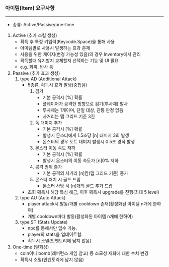 ### 아이템(Item) 요구사항
***
- 종류: Active/Passive/one-time
 
1. Active (추가 스킬 생성)
	- 획득 후 특정 키입력(Keycode.Space)을 통해 사용
	- 아이템별로 사용시 발생하는 효과 존재
	- 사용을 위한 게이지(변경 가능성 있음)의 경우 Inventory에서 관리
	- 획득할때 유지할지 교체할지 선택하는 기능 및 UI 필요
	- e.g. 회피, 반사 등
2. Passive (추가 효과 생성)
	1. type AD (Additional Attack)
		- 5종류, 획득시 효과 발생(중첩됨)
			1. 검기
				- 기본 공격시 [%] 확률
				- 플레이어가 공격한 방향으로 검기(투사체) 발사
				- 투사체는 1개이며, 단일 대상, 관통 판정 없음
				- 사거리는 맵 그리드 기준 3칸
			2. 독 대미지 추가
				- 기본 공격시 [%] 확률
				- 발생시 몬스터에게 1.5초당 [n] 대미지 3회 발생
				- 몬스터의 경우 도트 대미지 발생시 0.5초 경직 발생
			3. 몬스터 이동 속도 저하
				- 기본 공격시 [%] 확률
				- 발생시 몬스터의 이동 속도가 [n]0% 저하
			4. 공격 범위 증가
				- 기본 공격의 사거리 [n]칸(맵 그리드 기준) 증가
			5. 몬스터 처치 시 골드 드랍
				- 몬스터 사망 시 [n]개의 골드 추가 드랍
		- 초회 획득시 해당 특성 해금, 이후 획득시 upgrade를 진행(최대 5 level)
	2. type AU (Auto Attack)
		- player attack시 발동/개별 cooldown 존재(활성화된 아이템 n개에 한하여)
		- 개별 cooldown마다 발동(활성화된 아이템 n개에 한하여)
    3. type ST (Stats Update)
		- npc를 통해서만 입수 가능.
		- player의 stats을 업데이트함.
		- 획득시 소멸(인벤토리에 남지 않음)
3. One-time (일회성)
	- coin이나 bomb(레퍼런스 게임 참고) 등 소모성 재화에 대한 수치 변경
	- 획득시 소멸(인벤토리에 남지 않음)
